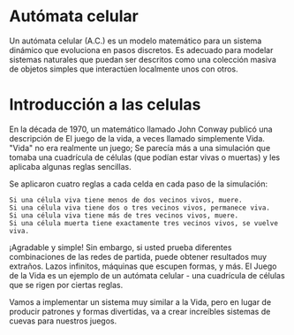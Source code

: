 # Autómata celular

Un autómata celular (A.C.) es un modelo matemático para un sistema dinámico que evoluciona en pasos discretos. Es adecuado para modelar sistemas naturales que puedan ser descritos como una colección masiva de objetos simples que interactúen localmente unos con otros.

#  Introducción a las celulas

En la década de 1970, un matemático llamado John Conway publicó una descripción de El juego de la vida, a veces llamado simplemente Vida. "Vida" no era realmente un juego; Se parecía más a una simulación que tomaba una cuadrícula de células (que podían estar vivas o muertas) y les aplicaba algunas reglas sencillas.

Se aplicaron cuatro reglas a cada celda en cada paso de la simulación:

    Si una célula viva tiene menos de dos vecinos vivos, muere.
    Si una célula viva tiene dos o tres vecinos vivos, permanece viva.
    Si una célula viva tiene más de tres vecinos vivos, muere.
    Si una célula muerta tiene exactamente tres vecinos vivos, se vuelve viva.

¡Agradable y simple! Sin embargo, si usted prueba diferentes combinaciones de las redes de partida, puede obtener resultados muy extraños. Lazos infinitos, máquinas que escupen formas, y más. El Juego de la Vida es un ejemplo de un autómata celular - una cuadrícula de células que se rigen por ciertas reglas.

Vamos a implementar un sistema muy similar a la Vida, pero en lugar de producir patrones y formas divertidas, va a crear increíbles sistemas de cuevas para nuestros juegos.